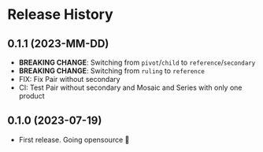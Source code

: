 # Release History


## 0.1.1 (2023-MM-DD)

- **BREAKING CHANGE**: Switching from `pivot`/`child` to `reference`/`secondary`
- **BREAKING CHANGE**: Switching from `ruling` to `reference`
- FIX: Fix Pair without secondary
- CI: Test Pair without secondary and Mosaic and Series with only one product

## 0.1.0 (2023-07-19)

- First release. Going opensource 🚀
